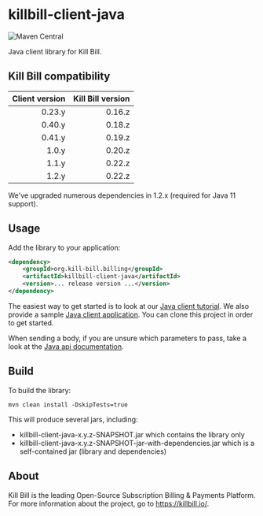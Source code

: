 # killbill-client-java
![Maven Central](https://img.shields.io/maven-central/v/org.kill-bill.billing/killbill-client-java?color=blue&label=Maven%20Central)

Java client library for Kill Bill.

## Kill Bill compatibility

| Client version | Kill Bill version |
| -------------: | ----------------: |
| 0.23.y         | 0.16.z            |
| 0.40.y         | 0.18.z            |
| 0.41.y         | 0.19.z            |
| 1.0.y          | 0.20.z            |
| 1.1.y          | 0.22.z            |
| 1.2.y          | 0.22.z            |

We've upgraded numerous dependencies in 1.2.x (required for Java 11 support).

## Usage

Add the library to your application:

```xml
<dependency>
    <groupId>org.kill-bill.billing</groupId>
    <artifactId>killbill-client-java</artifactId>
    <version>... release version ...</version>
</dependency>
```

The easiest way to get started is to look at our [Java client tutorial](https://docs.killbill.io/latest/java_client.html). We also provide a sample [Java client application](https://github.com/killbill/killbill-client-java-example). You can clone this project in order to get started.

When sending a body, if you are unsure which parameters to pass, take a look at the [Java api documentation](https://killbill.github.io/slate/?java#).

## Build

To build the library:

```
mvn clean install -DskipTests=true
```

This will produce several jars, including:

* killbill-client-java-x.y.z-SNAPSHOT.jar which contains the library only
* killbill-client-java-x.y.z-SNAPSHOT-jar-with-dependencies.jar which is a self-contained jar (library and dependencies)

## About

Kill Bill is the leading Open-Source Subscription Billing & Payments Platform. For more information about the project, go to https://killbill.io/.
